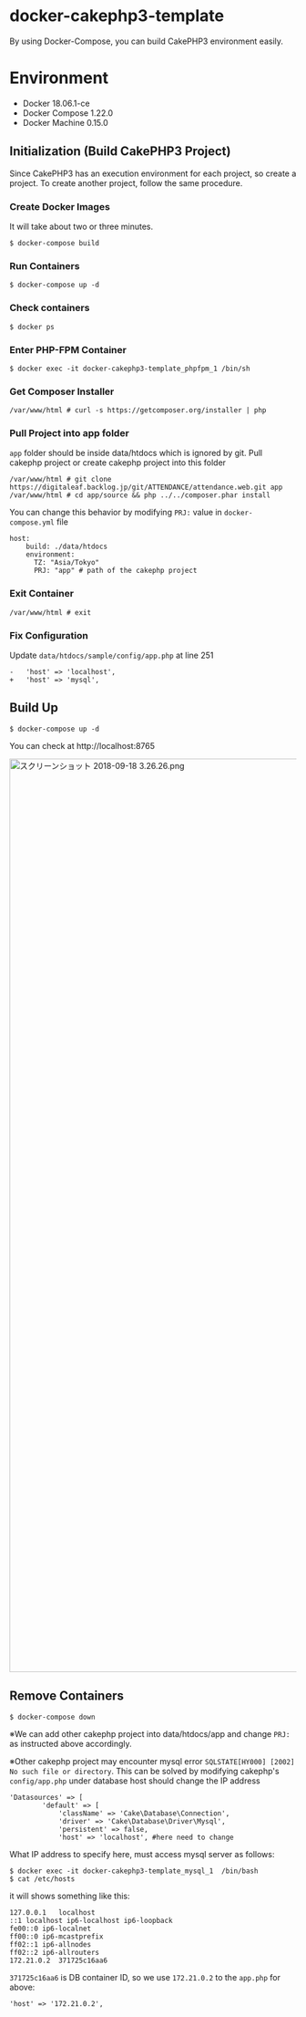 # docker-cakephp3-template

By using Docker-Compose, you can build CakePHP3 environment easily.

# Environment

* Docker 18.06.1-ce
* Docker Compose 1.22.0
* Docker Machine 0.15.0

## Initialization (Build CakePHP3 Project)
Since CakePHP3 has an execution environment for each project, so create a project. To create another project, follow the same procedure.

### Create Docker Images
It will take about two or three minutes.

```
$ docker-compose build
```

### Run Containers 

```
$ docker-compose up -d
```

### Check containers ###

```
$ docker ps
```

### Enter PHP-FPM Container

```
$ docker exec -it docker-cakephp3-template_phpfpm_1 /bin/sh
```


### Get Composer Installer

```
/var/www/html # curl -s https://getcomposer.org/installer | php
```

### Pull Project into app folder

`app` folder should be inside data/htdocs which is ignored by git.
Pull cakephp project or create cakephp project into this folder

```
/var/www/html # git clone https://digitaleaf.backlog.jp/git/ATTENDANCE/attendance.web.git app
/var/www/html # cd app/source && php ../../composer.phar install
```

You can change this behavior by modifying `PRJ:` value in `docker-compose.yml` file

```
host:
    build: ./data/htdocs
    environment:
      TZ: "Asia/Tokyo"
      PRJ: "app" # path of the cakephp project
```

### Exit Container

```
/var/www/html # exit
```

### Fix Configuration
Update `data/htdocs/sample/config/app.php` at line 251

```data/htdocs/sample/config/app.php
-   'host' => 'localhost',
+   'host' => 'mysql',
```

## Build Up

```
$ docker-compose up -d
```

You can check at http://localhost:8765

<img width="1602" alt="スクリーンショット 2018-09-18 3.26.26.png" src="https://qiita-image-store.s3.amazonaws.com/0/291512/b748a76d-e2fa-e56b-0cf1-f938b6194a30.png">

## Remove Containers

```
$ docker-compose down 
```

※We can add other cakephp project into data/htdocs/app and change `PRJ:` as instructed above accordingly.

※Other cakephp project may encounter mysql error `SQLSTATE[HY000] [2002] No such file or directory`.
This can be solved by modifying cakephp's `config/app.php` under database host should change the IP address

```
'Datasources' => [
        'default' => [
            'className' => 'Cake\Database\Connection',
            'driver' => 'Cake\Database\Driver\Mysql',
            'persistent' => false,
            'host' => 'localhost', #here need to change
```

What IP address to specify here, must access mysql server as follows:

```
$ docker exec -it docker-cakephp3-template_mysql_1  /bin/bash
$ cat /etc/hosts
```

it will shows something like this:

```
127.0.0.1   localhost
::1 localhost ip6-localhost ip6-loopback
fe00::0 ip6-localnet
ff00::0 ip6-mcastprefix
ff02::1 ip6-allnodes
ff02::2 ip6-allrouters
172.21.0.2  371725c16aa6
```

`371725c16aa6` is DB container ID, so we use `172.21.0.2` to the `app.php` for above:

```
'host' => '172.21.0.2',
```
